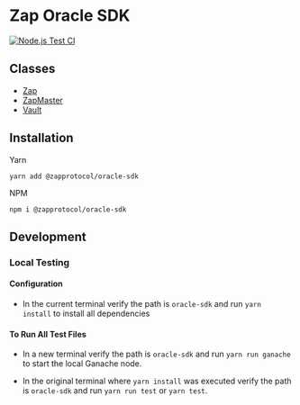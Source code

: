 # Zap Oracle SDK

[![Node.js Test CI](https://github.com/zapproject/oracle-sdk/actions/workflows/test-ci.yml/badge.svg)](https://github.com/zapproject/oracle-sdk/actions/workflows/test-ci.yml)

## Classes

- [Zap](https://github.com/zapproject/oracle-sdk/blob/main/docs/zap.md)
- [ZapMaster](https://github.com/zapproject/oracle-sdk/blob/master/docs/zapMaster.md)
- [Vault](https://github.com/zapproject/oracle-sdk/blob/master/docs/vault.md)

## Installation

Yarn

```
yarn add @zapprotocol/oracle-sdk
```

NPM

```
npm i @zapprotocol/oracle-sdk
```

## Development

### Local Testing

#### Configuration

- In the current terminal verify the path is `oracle-sdk` and run `yarn install` to install all dependencies

#### To Run All Test Files

- In a new terminal verify the path is `oracle-sdk` and run `yarn run ganache` to start the local Ganache node.

- In the original terminal where `yarn install` was executed verify the path is `oracle-sdk` and run `yarn run test` or `yarn test`.
